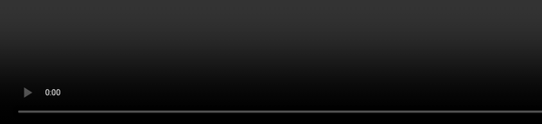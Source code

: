 ```yaml
---
transition: fade
layout: full
---
```


# Introduction

<br><br><br>
<div class="grid gap-2 grid-flow-col min-content">
<fa6-brands-twitter /> 
<fa6-brands-discord /> 
<fa6-brands-github-alt /> 
<fa6-brands-discourse /> 
<fa6-brands-gitlab /> 
<fa6-brands-steam /> 
<fa6-brands-reddit-alien /> 
<fa6-brands-npm /> 
<fa6-brands-mastodon /> 
<fa6-brands-lastfm /> 
<fa6-brands-hacker-news /> 
<fa6-brands-d-and-d-beyond />
<fa6-brands-dev /> 
</div>


## @NullVoxPopuli

<style>
  .avatar {
    position: fixed;
    right: 1rem;
    top: 1rem;
  }
  .qr-code-footer { position: fixed; bottom: 1rem; }
</style>

<div class="avatar">

![Avatar NVP uses online](/pages/intro/avatar.jpeg)

</div>

<div class="qr-code-list qr-code-footer">

<QRCode value="https://nullvoxpopuli.com" size="150">
  Blog
</QRCode>
<QRCode value="https://github.com/nullvoxpopuli" size="150">
  GitHub
</QRCode>
<QRCode value="https://twitter.com/nullvoxpopuli" size="150">
  Twitter
</QRCode>
<QRCode value="https://tutorial.glimdown.com" size="150">
  
_The Tutorial_

</QRCode>
<QRCode value="https://limber.glimdown.com" size="150">
  
_REPL_

</QRCode>

</div>

<!-- 

Online, you can find me @NullVoxPopuli everywhere

At the bottom here, are some relevant links for stuff I have association with.

-->


---
transition: fade
layout: center
---
<div class="related-note">Introduction</div>

<div class="custom-slide">

<div v-click="1" class="sneaky-header">

# Links & QR Codes 🥳

</div>

<style>
    .custom-slide .sneaky-header.slidev-vclick-hidden {
      opacity: 1 !important;
    }
    .custom-slide  h1 {
        transition: all 0.1s;
    }
    .custom-slide .sneaky-header.slidev-vclick-prior h1 {
        transform: translateX(5rem);
    }
   .qr-proof-video { 
        position: fixed;
        top: 0;
        left: 0;
        bottom: 0;
        height: 100%;
   }
</style>

<video 
    autoplay
  controls loop 
  class="qr-proof-video" 
  v-click="1" 
  src="/pages/intro/qr-code-scan.webm"></video>

</div>

<!-- 
This presentation has a lot of links,
and is written to still be useful and 
have all the context when uploaded and read.

However, when live, links aren't very helpful.

Allllmost all links will have have QR Codes.

QR Codes will contain links to various documentation and live demos.




I did test this with one of the more complicated QR codes in here.

!! click, and then click play on the video

But there are a lot of factors when it comes to QR code scanning

Unfortunately, some links are too long for the QRCode component I'm using.

But almost everything has QR Codes.

 --- depending on the spread in the room ----


... and since we all just got back from lunch, some of ya'll may have food-induced sleepiness.

... and since some QR codes may be hard to scan from the back of the room (like the one in the video here)

if you're too far away to to scan a QR code, 

I encourage and welcome folks to shift around 
 while I'm talking about things so that you can get a clear scan.


 If you're watching live online, you also may want to have your phone out

 ----------------


 The slides will be available on GitHub, 
 and published to and viewable from github pages, 
 if you want to wait until later to scan / click the QR Codes as well.

-->


---
transition: fade
layout: center
---

<div class="related-note">Introduction</div>

# My programming journey so far

- 2002+: CSS / HTML / Geocities
- 2003+: MySpace Customizations 🙃
- 2006-2007: C++ in video game engine modification
- 2009: VisualBasic.net
- 2007-2011: BS: Software Engineering / University (Python, Java, C, Ruby)
- 2010-2014: Ruby on Rails
- 2014-2016: C#, Angular
- 2016-2019: Node / React / .net Core / C# / F# / Ruby on Rails
- 2019-2023: Ember.JS
- 2023: ChatGPT

<!-- 
This is my programming journey so far

Not gonna read this, to ya'll, 

but the tl;dr: is I've seen a lot of things, used a fair number of technologies,
and I've been using Ember.JS the longest so far.
-->


---
transition: fade
layout: center
---

<div class="related-note">Introduction</div>

# Things about me 

<div class="flex gap-2">
<div style="max-width: 200px;">

![My Partner](/pages/intro/partner.jpg)

</div>
<div style="max-height: 200px;max-width: 600px;">

![BeatSaber screenshot](/pages/intro/beatsaber.png)

</div>
</div>

<!-- 
On the left is a picture of my partner and favorite human.
Without her support, I'd've lost my mind ages ago. 

Outside of programming, I like swing dancing, and video games (this hereon the right is a screenshot from the Virtual reality game, Beat Saber)
-->
